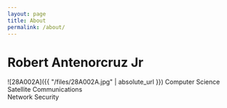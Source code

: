 ```yaml
---
layout: page
title: About
permalink: /about/
---
```



# Robert Antenorcruz Jr


![28A002A]({{ "/files/28A002A.jpg" | absolute_url }}) 
Computer Science<br/>
Satellite Communications<br/>
Network Security<br/>



<!---#This is the base Jekyll theme. You can find out more info about customizing your Jekyll theme, as well as basic Jekyll usage documentation at [jekyllrb.com](https://jekyllrb.com/)

#You can find the source code for Minima at GitHub:
#[jekyll][jekyll-organization] /
#minima](https://github.com/jekyll/minima)

#You can find the source code for Jekyll at GitHub:
#[jekyll][jekyll-organization] /
#[jekyll](https://github.com/jekyll/jekyll)


#[jekyll-organization]: https://github.com/jekyll

![14514005]({{ "/files/14514005.jpg" | absolute_url }}) 
-->